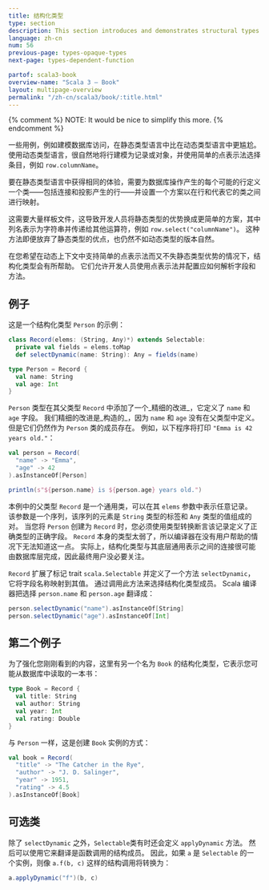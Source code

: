 ```yaml
---
title: 结构化类型
type: section
description: This section introduces and demonstrates structural types in Scala 3.
language: zh-cn
num: 56
previous-page: types-opaque-types
next-page: types-dependent-function

partof: scala3-book
overview-name: "Scala 3 — Book"
layout: multipage-overview
permalink: "/zh-cn/scala3/book/:title.html"
---
```



{% comment %}
NOTE: It would be nice to simplify this more.
{% endcomment %}


一些用例，例如建模数据库访问，在静态类型语言中比在动态类型语言中更尴尬。
使用动态类型语言，很自然地将行建模为记录或对象，并使用简单的点表示法选择条目，例如 `row.columnName`。

要在静态类型语言中获得相同的体验，需要为数据库操作产生的每个可能的行定义一个类——包括连接和投影产生的行——并设置一个方案以在行和代表它的类之间进行映射。

这需要大量样板文件，这导致开发人员将静态类型的优势换成更简单的方案，其中列名表示为字符串并传递给其他运算符，例如 `row.select("columnName")`。
这种方法即便放弃了静态类型的优点，也仍然不如动态类型的版本自然。

在您希望在动态上下文中支持简单的点表示法而又不失静态类型优势的情况下，结构化类型会有所帮助。
它们允许开发人员使用点表示法并配置应如何解析字段和方法。

## 例子

这是一个结构化类型 `Person` 的示例：

```scala
class Record(elems: (String, Any)*) extends Selectable:
  private val fields = elems.toMap
  def selectDynamic(name: String): Any = fields(name)

type Person = Record {
  val name: String
  val age: Int
}
```

`Person` 类型在其父类型 `Record` 中添加了一个_精细的改进_，它定义了 `name` 和 `age` 字段。
我们精细的改进是_构造的_，因为 `name` 和 `age` 没有在父类型中定义。
但是它们仍然作为 `Person` 类的成员存在。
例如，以下程序将打印 `"Emma is 42 years old."`：

```scala
val person = Record(
  "name" -> "Emma",
  "age" -> 42
).asInstanceOf[Person]

println(s"${person.name} is ${person.age} years old.")
```

本例中的父类型 `Record` 是一个通用类，可以在其 `elems` 参数中表示任意记录。
该参数是一个序列，该序列的元素是 `String` 类型的标签和 `Any` 类型的值组成的对。
当您将 `Person` 创建为 `Record` 时，您必须使用类型转换断言该记录定义了正确类型的正确字段。
`Record` 本身的类型太弱了，所以编译器在没有用户帮助的情况下无法知道这一点。
实际上，结构化类型与其底层通用表示之间的连接很可能由数据库层完成，因此最终用户没必要关注。

`Record` 扩展了标记 trait `scala.Selectable` 并定义了一个方法 `selectDynamic`，它将字段名称映射到其值。
通过调用此方法来选择结构化类型成员。
Scala 编译器把选择 `person.name` 和 `person.age` 翻译成：

```scala
person.selectDynamic("name").asInstanceOf[String]
person.selectDynamic("age").asInstanceOf[Int]
```

## 第二个例子

为了强化您刚刚看到的内容，这里有另一个名为 `Book` 的结构化类型，它表示您可能从数据库中读取的一本书：

```scala
type Book = Record {
  val title: String
  val author: String
  val year: Int
  val rating: Double
}
```

与 `Person` 一样，这是创建 `Book` 实例的方式：

```scala
val book = Record(
  "title" -> "The Catcher in the Rye",
  "author" -> "J. D. Salinger",
  "year" -> 1951,
  "rating" -> 4.5
).asInstanceOf[Book]
```

## 可选类

除了 `selectDynamic` 之外，`Selectable`类有时还会定义 `applyDynamic` 方法。
然后可以使用它来翻译是函数调用的结构成员。
因此，如果 `a` 是 `Selectable` 的一个实例，则像 `a.f(b, c)` 这样的结构调用将转换为：

```scala
a.applyDynamic("f")(b, c)
```

